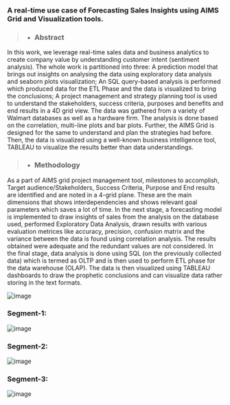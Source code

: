 ### A real-time use case of Forecasting Sales Insights using AIMS Grid and Visualization tools.

>* ### **Abstract**
In this work, we leverage real-time sales data and business analytics to create company value by understanding customer intent (sentiment analysis). The whole work is partitioned into three: A prediction model that brings out insights on analysing the data using exploratory data analysis and seaborn plots visualization; An SQL query-based analysis is performed which produced data for the ETL Phase and the data is visualized to bring the conclusions; A project management and strategy planning tool is used to understand the stakeholders, success criteria, purposes and benefits and end results in a 4D grid view. 
The data was gathered from a variety of Walmart databases as well as a hardware firm. The analysis is done based on the correlation, multi-line plots and bar plots. Further, the AIMS Grid is designed for the same to understand and plan the strategies had before. Then, the data is visualized using a well-known business intelligence tool, TABLEAU to visualize the results better than data understandings. 


>* ### **Methodology**
As a part of AIMS grid project management tool, milestones to accomplish, Target audience/Stakeholders, Success Criteria, Purpose and End results are identified and are noted in a 4-grid plane. These are the main dimensions that shows interdependencies and shows relevant goal parameters which saves a lot of time.
In the next stage, a forecasting model is implemented to draw insights of sales from the analysis on the database used, performed Exploratory Data Analysis, drawn results with various evaluation metrices like accuracy, precision, confusion matrix and the variance between the data is found using correlation analysis. The results obtained were adequate and the redundant values are not considered. 
In the final stage, data analysis is done using SQL (on the previously collected data) which is termed as OLTP and is then used to perform ETL phase for the data warehouse (OLAP). The data is then visualized using TABLEAU dashboards to draw the prophetic conclusions and can visualize data rather storing in the text formats.

![image](https://user-images.githubusercontent.com/94667797/170266786-735c4d84-829e-49c4-932a-d3301ff87632.png)
 
 
### **Segment-1:** 
 ![image](https://user-images.githubusercontent.com/94667797/170267119-11c7513f-8fcc-485c-8ff8-6049c76dd6a1.png)

 
### **Segment-2:** 
 ![image](https://user-images.githubusercontent.com/94667797/170267081-c85ceffb-a02f-4d04-82f6-b76b68da7838.png)

 
### **Segment-3:** 
 ![image](https://user-images.githubusercontent.com/94667797/170267275-fd7afec0-4462-4b0d-bc65-894f8fe5e9af.png)
